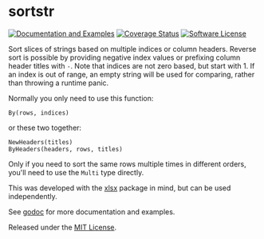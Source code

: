 # sortstr

[![Documentation and Examples](https://godoc.org/github.com/stanim/sortstr?status.svg)](https://godoc.org/github.com/stanim/sortstr)
[![Coverage Status](http://codecov.io/github/stanim/sortstr/coverage.svg?branch=master)](http://codecov.io/github/stanim/sortstr?branch=master)
[![Software License](https://img.shields.io/badge/License-MIT-orange.svg?style=flat-square)](https://github.com/stanim/sortstr/blob/master/LICENSE)

Sort slices of strings based on multiple indices or column
headers.
Reverse sort is possible by providing negative index
values or prefixing column header titles with `-`.
Note that indices are not zero based, but start with 1.
If an index is out of range, an empty string will be
used for comparing, rather than throwing a runtime
panic.

Normally you only need to use this function:

    By(rows, indices)

or these two together:

    NewHeaders(titles)
    ByHeaders(headers, rows, titles)

Only if you need to sort the same rows multiple times
in different orders, you'll need to use the `Multi` type
directly.

This was developed with the
[xlsx](https://github.com/tealeg/xlsx)
package in mind, but can be used independently.

See [godoc](https://godoc.org/github.com/stanim/sortstr) for more documentation and examples.

Released under the [MIT License](https://github.com/stanim/sortstr/blob/master/LICENSE).
